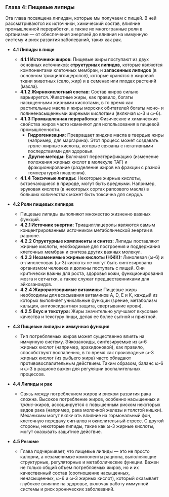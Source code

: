 ### **Глава 4: Пищевые липиды**

Эта глава посвящена липидам, которые мы получаем с пищей. В ней рассматриваются их источники, химический состав, влияние промышленной переработки, а также их многогранные роли в организме — от обеспечения энергией до влияния на иммунную систему и риск развития заболеваний, таких как рак.

*   **4.1 Липиды в пище**
    *   **4.1.1 Источники жиров:** Пищевые жиры поступают из двух основных источников: **структурных липидов**, которые являются компонентами клеточных мембран, и **запасенных липидов** (в основном триацилглицеролов), которые хранятся в жировой ткани животных (сало, жир) и в семенах или плодах растений (масла).
    *   **4.1.2 Жирнокислотный состав:** Состав жиров сильно варьируется. Животные жиры, как правило, богаты насыщенными жирными кислотами, в то время как растительные масла и жиры морских обитателей богаты моно- и полиненасыщенными жирными кислотами (включая ω-3 и ω-6).
    *   **4.1.3 Промышленная переработка:** Физические и химические свойства жиров часто изменяют для использования в пищевой промышленности.
        *   **Гидрогенизация:** Превращает жидкие масла в твердые жиры (например, для маргарина). Этот процесс может создавать *транс*-жирные кислоты, которые связаны с негативными последствиями для здоровья.
        *   **Другие методы:** Включают переэтерификацию (изменение положения жирных кислот в молекуле ТАГ) и фракционирование (разделение жиров на фракции с разной температурой плавления).
    *   **4.1.4 Токсичные липиды:** Некоторые жирные кислоты, встречающиеся в природе, могут быть вредными. Например, эруковая кислота (в некоторых сортах рапсового масла) в больших количествах может быть токсична для сердца.

*   **4.2 Роли пищевых липидов**
    *   Пищевые липиды выполняют множество жизненно важных функций.
    *   **4.2.1 Источник энергии:** Триацилглицеролы являются самым концентрированным источником метаболической энергии в рационе.
    *   **4.2.2 Структурные компоненты и синтез:** Липиды поставляют жирные кислоты, необходимые для построения и поддержания клеточных мембран и синтеза других важных молекул.
    *   **4.2.3 Незаменимые жирные кислоты (НЖК):** Линолевая (ω-6) и α-линоленовая (ω-3) кислоты не могут быть синтезированы организмом человека и должны поступать с пищей. Они критически важны для роста, здоровья кожи, функционирования мозга и сетчатки, а также служат предшественниками для эйкозаноидов.
    *   **4.2.4 Жирорастворимые витамины:** Пищевые жиры необходимы для всасывания витаминов A, D, E и K, каждый из которых выполняет уникальные функции (зрение, метаболизм кальция, антиоксидантная защита, свертывание крови).
    *   **4.2.5 Вкус и текстура:** Жиры значительно улучшают вкусовые качества и текстуру пищи, делая ее более сытной и приятной.

*   **4.3 Пищевые липиды и иммунная функция**
    *   Тип потребляемых жиров может существенно влиять на иммунную систему. Эйкозаноиды, синтезируемые из ω-6 жирных кислот (например, арахидоновой), как правило, способствуют воспалению, в то время как производные ω-3 жирных кислот (из рыбьего жира) часто обладают противовоспалительным действием. Таким образом, баланс ω-6 и ω-3 в рационе важен для регуляции воспалительных процессов.

*   **4.4 Липиды и рак**
    *   Связь между потреблением жиров и риском развития рака сложна. Высокое потребление жиров, особенно насыщенных и *транс*-жиров, ассоциируется с повышенным риском некоторых видов рака (например, рака молочной железы и толстой кишки). Механизмы могут включать влияние на гормональный фон, клеточную передачу сигналов и окислительный стресс. С другой стороны, некоторые липиды, такие как ω-3 жирные кислоты, могут оказывать защитное действие.

*   **4.5 Резюме**
    *   Глава подчеркивает, что пищевые липиды — это не просто калории, а незаменимые компоненты рациона, выполняющие структурные, регуляторные и метаболические функции. Важен не только общий объем потребляемых жиров, но и их качественный состав (соотношение насыщенных, ненасыщенных, ω-6 и ω-3 жирных кислот), который оказывает глубокое влияние на здоровье, включая работу иммунной системы и риск хронических заболеваний.
